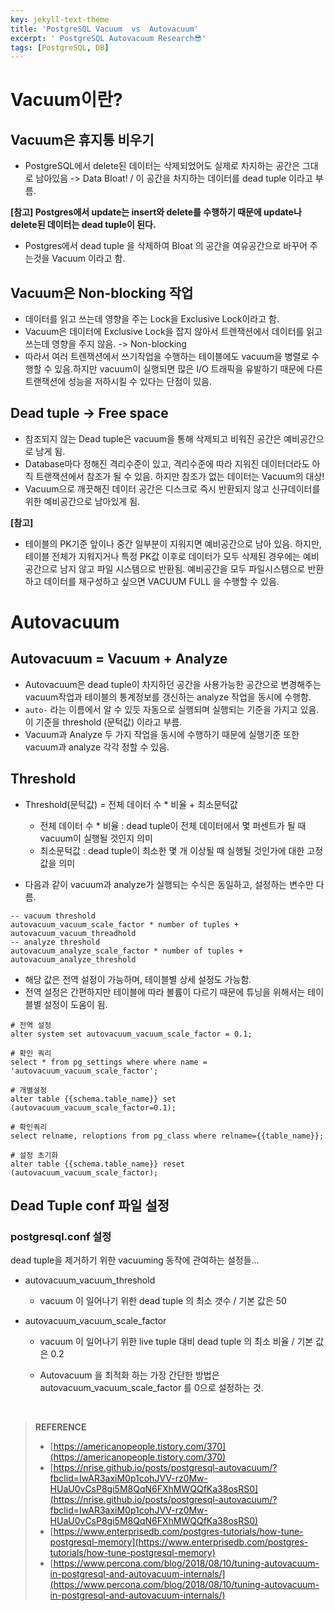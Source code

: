 ```yaml
---
key: jekyll-text-theme
title: 'PostgreSQL Vacuum  vs  Autovacuum'
excerpt: ' PostgreSQL Autovacuum Research😎'
tags: [PostgreSQL, DB]
---
```


# Vacuum이란?

## Vacuum은 휴지통 비우기

* PostgreSQL에서 delete된 데이터는 삭제되었어도 실제로 차지하는 공간은 그대로 남아있음 -> Data Bloat! / 이 공간을 차지하는 데이터를 dead tuple 이라고 부름.

**[참고] Postgres에서 update는 insert와 delete를 수행하기 때문에 update나 delete된 데이터는 dead tuple이 된다.**

* Postgres에서 dead tuple 을 삭제하여 Bloat 의 공간을 여유공간으로 바꾸어 주는것을 Vacuum 이라고 함.

## Vacuum은 Non-blocking 작업

* 데이터를 읽고 쓰는데 영향을 주는 Lock을 Exclusive Lock이라고 함.
* Vacuum은 데이터에 Exclusive Lock을 잡지 않아서 트렌잭션에서 데이터를 읽고 쓰는데 영향을 주지 않음. -> Non-blocking
* 따라서 여러 트렌잭션에서 쓰기작업을 수행하는 테이블에도 vacuum을 병렬로 수행할 수 있음.하지만 vacuum이 실행되면 많은 I/O 트래픽을 유발하기 때문에 다른 트랜잭션에 성능을 저하시킬 수 있다는 단점이 있음.

## Dead tuple -> Free space

* 참조되지 않는 Dead tuple은 vacuum을 통해 삭제되고 비워진 공간은 예비공간으로 남게 됨.
* Database마다 정해진 격리수준이 있고, 격리수준에 따라 지워진 데이터더라도 아직 트랜잭션에서 참조가 될 수 있음. 하지만 참조가 없는 데이터는 Vacuum의 대상!
* Vacuum으로 깨끗해진 데이터 공간은 디스크로 즉시 반환되지 않고 신규데이터를 위한 예비공간으로 남아있게 됨.

**[참고]**
* 테이블의 PK기준 앞이나 중간 일부분이 지워지면 예비공간으로 남아 있음. 하지만, 테이블 전체가 지워지거나 특정 PK값 이후로 데이터가 모두 삭제된 경우에는 예비공간으로 남지 않고 파일 시스템으로 반환됨. 예비공간을 모두 파일시스템으로 반환하고 데이터를 재구성하고 싶으면 VACUUM FULL 을 수행할 수 있음.


# Autovacuum

## Autovacuum = Vacuum + Analyze

* Autovacuum은 dead tuple이 차지하던 공간을 사용가능한 공간으로 변경해주는 vacuum작업과 테이블의 통계정보를 갱신하는 analyze 작업을 동시에 수행함.
* `auto-` 라는 이름에서 알 수 있듯 자동으로 실행되며 실행되는 기준을 가지고 있음. 이 기준을 threshold (문턱값) 이라고 부름.
* Vacuum과 Analyze 두 가지 작업을 동시에 수행하기 때문에 실행기준 또한 vacuum과 analyze 각각 정할 수 있음.

## Threshold

* Threshold(문턱값) = 전체 데이터 수 * 비율 + 최소문턱값
	* 전체 데이터 수 * 비율 : dead tuple이 전체 데이터에서 몇 퍼센트가 될 때 vacuum이 실행될 것인지 의미
	* 최소문턱값 : dead tuple이 최소한 몇 개 이상될 때 실행될 것인가에 대한 고정값을 의미

* 다음과 같이 vacuum과 analyze가 실행되는 수식은 동일하고, 설정하는 변수만 다름.

```
-- vacuum threshold  
autovacuum_vacuum_scale_factor * number of tuples + autovacuum_vacuum_threadhold  
-- analyze threshold 
autovacuum_analyze_scale_factor * number of tuples + autovacuum_analyze_threshold
```

* 해당 값은 전역 설정이 가능하며, 테이블별 상세 설정도 가능함.
* 전역 설정은 간편하지만 테이블에 따라 볼륨이 다르기 때문에 튜닝을 위해서는 테이블별 설정이 도움이 됨.

```
# 전역 설정
alter system set autovacuum_vacuum_scale_factor = 0.1;

# 확인 쿼리
select * from pg_settings where where name = 'autovacuum_vacuum_scale_factor';

# 개별설정
alter table {{schema.table_name}} set (autovacuum_vacuum_scale_factor=0.1);

# 확인쿼리
select relname, reloptions from pg_class where relname={{table_name}};

# 설정 초기화
alter table {{schema.table_name}} reset (autovacuum_vacuum_scale_factor);
```


## Dead Tuple conf 파일 설정

### postgresql.conf 설정

dead tuple을 제거하기 위한 vacuuming 동작에 관여하는 설정들...

* autovacuum_vacuum_threshold

  * vacuum 이 일어나기 위한 dead tuple 의 최소 갯수 / 기본 값은 50 

* autovacuum_vacuum_scale_factor

  * vacuum 이 일어나기 위한 live tuple 대비 dead tuple 의 최소 비율 / 기본 값은 0.2

  * Autovacuum 을 최적화 하는 가장 간단한 방법은 autovacuum_vacuum_scale_factor 를 0으로 설정하는 것.

<br>

> **REFERENCE**
> * [https://americanopeople.tistory.com/370](https://americanopeople.tistory.com/370)
> * [https://nrise.github.io/posts/postgresql-autovacuum/?fbclid=IwAR3axiM0p1cohJVV-rz0Mw-HUaU0vCsP8gi5M8QqN6FXhMWQQfKa38osRS0](https://nrise.github.io/posts/postgresql-autovacuum/?fbclid=IwAR3axiM0p1cohJVV-rz0Mw-HUaU0vCsP8gi5M8QqN6FXhMWQQfKa38osRS0)
> * [https://www.enterprisedb.com/postgres-tutorials/how-tune-postgresql-memory](https://www.enterprisedb.com/postgres-tutorials/how-tune-postgresql-memory)
> * [https://www.percona.com/blog/2018/08/10/tuning-autovacuum-in-postgresql-and-autovacuum-internals/](https://www.percona.com/blog/2018/08/10/tuning-autovacuum-in-postgresql-and-autovacuum-internals/)